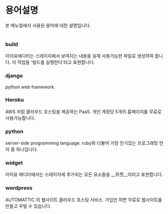 # 용어설명

본 메뉴얼에서 사용된 용어에 대한 설명입니다.
<br /><br />

### build
아이유에디터는 스테이지에서 보여지는 내용을 실제 사용가능한 파일로 생성하여 줍니다. 이 작업을 '빌드를 실행한다'라고 표현합니다.
### django
python web framework.
### Heroku
AWS 처럼 클라우드 호스팅을 제공하는 PaaS. 개인 계정당 5개의 홈페이지를 무료로 사용가능합니다.
### python
server-side programming language. ruby와 더불어 가장 인기있는 프로그래밍 언어 중 하나입니다.
### widget
아이유 에디터에서는 스테이지에 추가되는 모든 요소들을 __위젯__이라고 표현합니다.
### wordpress
AUTOMATTIC 의 웹사이트 클라우드 호스팅 서비스. 가입만 하면 무료로 웹사이트를 만들고 꾸밀 수 있습니다.